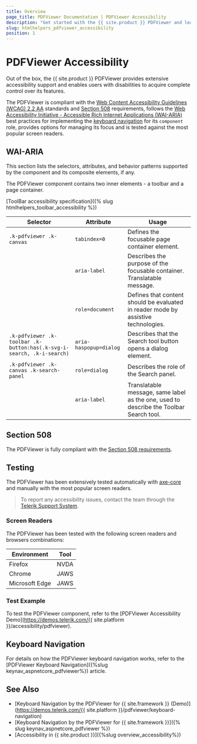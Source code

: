 ```yaml
---
title: Overview
page_title: PDFViewer Documentation | PDFViewer Accessibility
description: "Get started with the {{ site.product }} PDFViewer and learn about its accessibility support for WAI-ARIA, Section 508, and WCAG 2.2."
slug: htmlhelpers_pdfviewer_accessibility
position: 1
---
```


# PDFViewer Accessibility





Out of the box, the {{ site.product }} PDFViewer provides extensive accessibility support and enables users with disabilities to acquire complete control over its features.


The PDFViewer is compliant with the [Web Content Accessibility Guidelines (WCAG) 2.2 AA](https://www.w3.org/TR/WCAG22/) standards and [Section 508](https://www.section508.gov/) requirements, follows the [Web Accessibility Initiative - Accessible Rich Internet Applications (WAI-ARIA)](https://www.w3.org/WAI/ARIA/apg/) best practices for implementing the [keyboard navigation](#keyboard-navigation) for its `component` role, provides options for managing its focus and is tested against the most popular screen readers.

## WAI-ARIA


This section lists the selectors, attributes, and behavior patterns supported by the component and its composite elements, if any.


The PDFViewer component contains two inner elements - a toolbar and a page container.

[ToolBar accessibility specification]({% slug htmlhelpers_toolbar_accessibility %})

| Selector | Attribute | Usage |
| -------- | --------- | ----- |
| `.k-pdfviewer .k-canvas` | `tabindex=0` | Defines the focusable page container element. |
|  | `aria-label` | Describes the purpose of the focusable container. Translatable message. |
|  | `role=document` | Defines that content should be evaluated in reader mode by assistive technologies. |
| `.k-pdfviewer .k-toolbar .k-button:has(.k-svg-i-search, .k-i-search)` | `aria-haspopup=dialog` | Describes that the Search tool button opens a dialog element. |
| `.k-pdfviewer .k-canvas .k-search-panel` | `role=dialog` | Describes the role of the Search panel. |
|  | `aria-label` | Translatable message, same label as the one, used to describe the Toolbar Search tool. |

## Section 508


The PDFViewer is fully compliant with the [Section 508 requirements](http://www.section508.gov/).

## Testing


The PDFViewer has been extensively tested automatically with [axe-core](https://github.com/dequelabs/axe-core) and manually with the most popular screen readers.

> To report any accessibility issues, contact the team through the [Telerik Support System](https://www.telerik.com/account/support-center).

### Screen Readers


The PDFViewer has been tested with the following screen readers and browsers combinations:

| Environment | Tool |
| ----------- | ---- |
| Firefox | NVDA |
| Chrome | JAWS |
| Microsoft Edge | JAWS |



### Test Example

To test the PDFViewer component, refer to the [PDFViewer Accessibility Demo](https://demos.telerik.com/{{ site.platform }}/accessibility/pdfviewer).

## Keyboard Navigation

For details on how the PDFViewer keyboard navigation works, refer to the [PDFViewer Keyboard Navigation]({%slug keynav_aspnetcore_pdfviewer%}) article.

## See Also

* [Keyboard Navigation by the PDFViewer for {{ site.framework }} (Demo)](https://demos.telerik.com/{{ site.platform }}/pdfviewer/keyboard-navigation)
* [Keyboard Navigation by the PDFViewer for {{ site.framework }}]({% slug keynav_aspnetcore_pdfviewer %})
* [Accessibility in {{ site.product }}]({%slug overview_accessibility%})